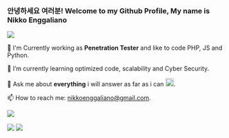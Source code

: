   ### 안녕하세요 여러분!  Welcome to my Github Profile, My name is Nikko Enggaliano  

![](https://media.giphy.com/media/mA7p3Yv44SM9hGiBKd/giphy.gif)





🔭 I'm Currently working as **Penetration Tester** and like to code PHP, JS and Python.

🌱 I’m currently learning optimized code, scalability and Cyber Security.

💬 Ask me about **everything** i will answer as far as i can <img src="https://media.giphy.com/media/ggcNOq2PyRFv8CDcLn/giphy.gif" height="19px">.

📫 How to reach me: nikkoenggaliano@gmail.com.



![](https://media.giphy.com/media/USDLzEBaDObgWuWywy/giphy.gif)


<img align="center" src="https://github-readme-stats.vercel.app/api?username=nikkoenggaliano&show_icons=true&theme=radical" />

<img align="center" src="https://github-readme-stats.vercel.app/api/top-langs/?username=nikkoenggaliano&theme=buefy" />
